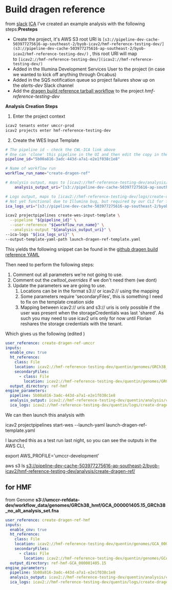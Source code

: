 
# Build dragen reference

from [slack](https://umccr.slack.com/archives/C025TLC7D/p1733870351404989?thread_ts=1733789008.746839&cid=C025TLC7D)
[ICA](https://ica.illumina.com/ica/projects/c6dced14-0a86-487c-8e82-c82064105982/data)
I've created an example analysis with the following steps:**Presteps**

- Create the project, it's AWS S3 root URI is `[s3://pipeline-dev-cache-503977275616-ap-southeast-2/byob-icav2/hmf-reference-testing-dev/](s3://pipeline-dev-cache-503977275616-ap-southeast-2/byob-icav2/hmf-reference-testing-dev/)` , this root URI will map to `[icav2://hmf-reference-testing-dev/](icav2://hmf-reference-testing-dev/)`
- Added in the Illumina Development Services User to the project (in case we wanted to kick off anything through Orcabus)
- Added in the SQS notification queue so project failures show up on the _alerts-dev_ Slack channel
- Add the [dragen build reference tarball workflow](https://github.com/umccr/cwl-ica/releases/tag/dragen-build-reference-tarball-pipeline%2F4.2.4__20241210072731) to the project _hmf-reference-testing-dev_

**Analysis Creation Steps**

1. Enter the project context
```bash
icav2 tenants enter umccr-prod
icav2 projects enter hmf-reference-testing-dev

```


2. Create the WES Input Template
```bash 
# The pipeline id - check the CWL-ICA link above
# One can 'clone' this pipeline in the UI and then edit the copy in the UI if need be
pipeline_id="5b00a816-3adc-443d-a7a1-e2e1f038c1e8"  

# Name of workflow run
workflow_run_name="create-dragen-ref"

# Analysis output, maps to [icav2://hmf-reference-testing-dev/analysis/create-dragen-ref/](icav2://hmf-reference-testing-dev/analysis/create-dragen-ref/)
	analysis_output_uri="[s3://pipeline-dev-cache-503977275616-ap-southeast-2/byob-icav2/hmf-reference-testing-dev/analysis/create-dragen-ref/](s3://pipeline-dev-cache-503977275616-ap-southeast-2/byob-icav2/hmf-reference-testing-dev/analysis/create-dragen-ref/)"  

# Logs output, maps to [icav2://hmf-reference-testing-dev/logs/create-dragen-ref/](icav2://hmf-reference-testing-dev/logs/create-dragen-ref/)
# Not yet functional due to Illumina bug, but required by our CLI for future proofing
ica_logs_uri="[s3://pipeline-dev-cache-503977275616-ap-southeast-2/byob-icav2/hmf-reference-testing-dev/logs/create-dragen-ref/](s3://pipeline-dev-cache-503977275616-ap-southeast-2/byob-icav2/hmf-reference-testing-dev/logs/create-dragen-ref/)"

icav2 projectpipelines create-wes-input-template \
  --pipeline "${pipeline_id}" \
  --user-reference "${workflow_run_name}" \
  --analysis-output "${analysis_output_uri}" \
--ica-logs "${ica_logs_uri}" \
--output-template-yaml-path launch-dragen-ref-template.yaml

```


This yields the following snippet
can be found in the [github dragen build reference YAML](https://github.com/umccr/cwl-ica/releases/tag/dragen-build-reference-tarball-pipeline/4.2.4__20241210072731)


Then need to perform the following steps:

1. Comment out all parameters we're not going to use.
2. Comment out the _cwltool_overrides_ if we don't need them (we dont)
3. Update the parameters we are going to use.
    1. Locations can be in the format s3:// or icav2:// using the mapping
    2. Some parameters require 'secondaryFiles', this is something I need to fix on the template creation side
    3. Mapping between icav2:// uris and s3:// uris is only possible if the user was present when the storageCredentials was last 'shared'. As such you may need to use icav2 uris only for now until Florian reshares the storage credentials with the tenant.

Which gives us the following (edited )
```YAML
user_reference: create-dragen-ref-umccr
inputs:
  enable_cnv: true
  ht_reference:
    class: File
    location: icav2://hmf-reference-testing-dev/quentin/genomes/GRCh38_full_analysis_set_plus_decoy_hla.fa
    secondaryFiles:
      - class: File
        location: icav2://hmf-reference-testing-dev/quentin/genomes/GRCh38_full_analysis_set_plus_decoy_hla.fa.fai
  output_directory: ref-hmf
engine_parameters:
  pipeline: 5b00a816-3adc-443d-a7a1-e2e1f038c1e8
  analysis_output: icav2://hmf-reference-testing-dev/quentin/analysis/create-dragen-ref/umccr/
  ica_logs: icav2://hmf-reference-testing-dev/quentin/logs/create-dragen-ref/umccr/
```


We can then launch this analysis with

icav2 projectpipelines start-wes --launch-yaml launch-dragen-ref-template.yaml



I launched this as a test run last night, so you can see the outputs in the AWS CLI,

export AWS_PROFILE='umccr-development'

aws s3 ls [s3://pipeline-dev-cache-503977275616-ap-southeast-2/byob-icav2/hmf-reference-testing-dev/analysis/create-dragen-ref/](s3://pipeline-dev-cache-503977275616-ap-southeast-2/byob-icav2/hmf-reference-testing-dev/analysis/create-dragen-ref/)



## for HMF

from Genome
**s3://umccr-refdata-dev/workflow_data/genomes/GRCh38_hmf/GCA_000001405.15_GRCh38_no_alt_analysis_set.fna**

```YAML
user_reference: create-dragen-ref-hmf
inputs:
  enable_cnv: true
  ht_reference:
    class: File
    location: icav2://hmf-reference-testing-dev/quentin/genomes/GCA_000001405.15_GRCh38_no_alt_analysis_set.fna
    secondaryFiles:
      - class: File
        location: icav2://hmf-reference-testing-dev/quentin/genomes/GCA_000001405.15_GRCh38_no_alt_analysis_set.fna.fai
  output_directory: ref-hmf-GCA_000001405.15
engine_parameters:
  pipeline: 5b00a816-3adc-443d-a7a1-e2e1f038c1e8
  analysis_output: icav2://hmf-reference-testing-dev/quentin/analysis/create-dragen-ref/hmf/
  ica_logs: icav2://hmf-reference-testing-dev/quentin/logs/create-dragen-ref/hmf/
```


